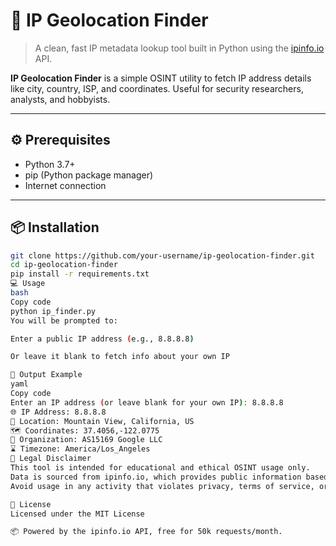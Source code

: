 # 📌 IP Geolocation Finder

> A clean, fast IP metadata lookup tool built in Python using the [ipinfo.io](https://ipinfo.io) API.

**IP Geolocation Finder** is a simple OSINT utility to fetch IP address details like city, country, ISP, and coordinates. Useful for security researchers, analysts, and hobbyists.

---

## ⚙️ Prerequisites

- Python 3.7+
- pip (Python package manager)
- Internet connection

---

## 📦 Installation

```bash
git clone https://github.com/your-username/ip-geolocation-finder.git
cd ip-geolocation-finder
pip install -r requirements.txt
💻 Usage
bash
Copy code
python ip_finder.py
You will be prompted to:

Enter a public IP address (e.g., 8.8.8.8)

Or leave it blank to fetch info about your own IP

🧪 Output Example
yaml
Copy code
Enter an IP address (or leave blank for your own IP): 8.8.8.8
🌐 IP Address: 8.8.8.8
📍 Location: Mountain View, California, US
🗺️ Coordinates: 37.4056,-122.0775
🏢 Organization: AS15169 Google LLC
⌛ Timezone: America/Los_Angeles
🚨 Legal Disclaimer
This tool is intended for educational and ethical OSINT usage only.
Data is sourced from ipinfo.io, which provides public information based on IP.
Avoid usage in any activity that violates privacy, terms of service, or the law.

📄 License
Licensed under the MIT License

📦 Powered by the ipinfo.io API, free for 50k requests/month.